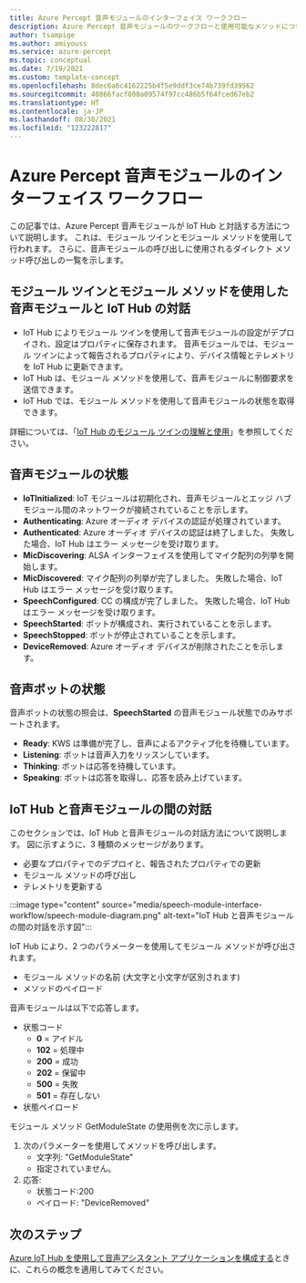 ```yaml
---
title: Azure Percept 音声モジュールのインターフェイス ワークフロー
description: Azure Percept 音声モジュールのワークフローと使用可能なメソッドについて説明します
author: tsampige
ms.author: amiyouss
ms.service: azure-percept
ms.topic: conceptual
ms.date: 7/19/2021
ms.custom: template-concept
ms.openlocfilehash: 8dec6a6c4162225b4f5e9ddf3ce74b739fd39562
ms.sourcegitcommit: 40866facf800a09574f97cc486b5f64fced67eb2
ms.translationtype: HT
ms.contentlocale: ja-JP
ms.lasthandoff: 08/30/2021
ms.locfileid: "123222817"
---
```

# <a name="azure-percept-speech-module-interface-workflow"></a>Azure Percept 音声モジュールのインターフェイス ワークフロー

この記事では、Azure Percept 音声モジュールが IoT Hub と対話する方法について説明します。 これは、モジュール ツインとモジュール メソッドを使用して行われます。 さらに、音声モジュールの呼び出しに使用されるダイレクト メソッド呼び出しの一覧を示します。

## <a name="speech-module-interaction-with-iot-hub-via-module-twin-and-module-method"></a>モジュール ツインとモジュール メソッドを使用した音声モジュールと IoT Hub の対話
- IoT Hub によりモジュール ツインを使用して音声モジュールの設定がデプロイされ、設定はプロパティに保存されます。 音声モジュールでは、モジュール ツインによって報告されるプロパティにより、デバイス情報とテレメトリを IoT Hub に更新できます。
- IoT Hub は、モジュール メソッドを使用して、音声モジュールに制御要求を送信できます。
- IoT Hub では、モジュール メソッドを使用して音声モジュールの状態を取得できます。

詳細については、「[IoT Hub のモジュール ツインの理解と使用](../iot-hub/iot-hub-devguide-module-twins.md)」を参照してください。


## <a name="speech-module-states"></a>音声モジュールの状態
- **IoTInitialized**: IoT モジュールは初期化され、音声モジュールとエッジ ハブ モジュール間のネットワークが接続されていることを示します。
- **Authenticating**: Azure オーディオ デバイスの認証が処理されています。
- **Authenticated**: Azure オーディオ デバイスの認証は終了しました。 失敗した場合、IoT Hub はエラー メッセージを受け取ります。
- **MicDiscovering**: ALSA インターフェイスを使用してマイク配列の列挙を開始します。
- **MicDiscovered**: マイク配列の列挙が完了しました。 失敗した場合、IoT Hub はエラー メッセージを受け取ります。
- **SpeechConfigured**: CC の構成が完了しました。 失敗した場合、IoT Hub はエラー メッセージを受け取ります。
- **SpeechStarted**: ボットが構成され、実行されていることを示します。
- **SpeechStopped**: ボットが停止されていることを示します。
- **DeviceRemoved**: Azure オーディオ デバイスが削除されたことを示します。


## <a name="speech-bot-states"></a>音声ボットの状態
音声ボットの状態の照会は、**SpeechStarted** の音声モジュール状態でのみサポートされます。
- **Ready**: KWS は準備が完了し、音声によるアクティブ化を待機しています。
- **Listening**: ボットは音声入力をリッスンしています。
- **Thinking**: ボットは応答を待機しています。
- **Speaking**: ボットは応答を取得し、応答を読み上げています。

## <a name="interaction-between-iot-hub-and-the-speech-module"></a>IoT Hub と音声モジュールの間の対話 
このセクションでは、IoT Hub と音声モジュールの対話方法について説明します。 図に示すように、3 種類のメッセージがあります。
- 必要なプロパティでのデプロイと、報告されたプロパティでの更新
- モジュール メソッドの呼び出し
- テレメトリを更新する

:::image type="content" source="media/speech-module-interface-workflow/speech-module-diagram.png" alt-text="IoT Hub と音声モジュールの間の対話を示す図":::

IoT Hub により、2 つのパラメーターを使用してモジュール メソッドが呼び出されます。
- モジュール メソッドの名前 (大文字と小文字が区別されます)
- メソッドのペイロード

音声モジュールは以下で応答します。
- 状態コード
    - **0** = アイドル
    - **102** = 処理中
    - **200** = 成功
    - **202** = 保留中
    - **500** = 失敗
    - **501** = 存在しない
- 状態ペイロード

モジュール メソッド GetModuleState の使用例を次に示します。
1. 次のパラメーターを使用してメソッドを呼び出します。
    - 文字列: "GetModuleState"
    - 指定されていません。
1. 応答:
    - 状態コード:200
    - ペイロード: "DeviceRemoved"

## <a name="next-steps"></a>次のステップ
[Azure IoT Hub を使用して音声アシスタント アプリケーションを構成する](./how-to-configure-voice-assistant.md)ときに、これらの概念を適用してみてください。